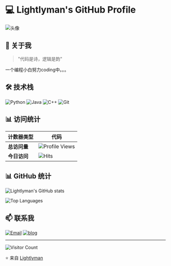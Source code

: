 <!-- <div id="title" align=center>

![Modern C++ template][github-sub-title:img]

[![Anurag's GitHub stats](https://github-readme-stats.vercel.app/api?username=Lightlyman&show_icons=true&theme=tokyonight)](https://b23.tv/iEJTnPp)

![](https://img.shields.io/badge/讨厌-学习-yellow) 
![](https://img.shields.io/badge/性格-开朗-red) 
![](https://img.shields.io/badge/爱好-打游戏-red)

</div>

![头像](image/preview.gif)

![Visitor Count](https://profile-counter.glitch.me/Lightlyman/count.svg)

[github-sub-title:img]: https://readme-typing-svg.herokuapp.com?font=Segoe+Script&center=true&lines=Lightlyman. -->
# 💻 Lightlyman's GitHub Profile

![头像](image/壁纸.png)

## 👋 关于我

> "代码是诗，逻辑是韵"

一个编程小白努力coding中。。。

## 🛠 技术栈

![Python](https://img.shields.io/badge/Python-3776AB?style=for-the-badge&logo=python&logoColor=white)
![Java](https://img.shields.io/badge/Java-F7DF1E?style=for-the-badge&logo=javascript&logoColor=black)
![C++](https://img.shields.io/badge/C++-20232A?style=for-the-badge&logo=react&logoColor=61DAFB)
![Git](https://img.shields.io/badge/Git-F05032?style=for-the-badge&logo=git&logoColor=white)

## 📊 访问统计

| 计数器类型 | 代码 |
|------------|------|
| **总访问量** | ![Profile Views](https://komarev.com/ghpvc/?username=Lightlyman&color=blueviolet&style=for-the-badge) |
| **今日访问** | ![Hits](https://hits.seeyoufarm.com/api/count/incr/badge.svg?url=https%3A%2F%2Fgithub.com%2FLightlyman&count_bg=%2379C83D&title_bg=%23555555&icon=github.svg&icon_color=%23E7E7E7&title=Today&edge_flat=false) |

## 📊 GitHub 统计

![Lightlyman's GitHub stats](https://github-readme-stats.vercel.app/api?username=Lightlyman&show_icons=true&theme=radical)

![Top Languages](https://github-readme-stats.vercel.app/api/top-langs/?username=Lightlyman&layout=compact&theme=radical)

## 📫 联系我

[![Email](https://img.shields.io/badge/Email-lightlyman@example.com-D14836?style=for-the-badge&logo=gmail&logoColor=white)](mailto:1743627423@qq.com)
[![blog](https://img.shields.io/badge/LinkedIn-Lightlyman-0077B5?style=for-the-badge&logo=linkedin&logoColor=white)](http://blog.trickertong.top/)

---

![Visitor Count](https://komarev.com/ghpvc/?username=Lightlyman&color=blueviolet&style=flat-square)

⭐ 来自 [Lightlyman](https://github.com/Lightlyman)